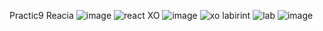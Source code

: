 Practic9
Reacia
![image](https://github.com/user-attachments/assets/475481c2-faf4-47e9-a335-164e472a1259)
![react](https://github.com/user-attachments/assets/8d971c89-2ded-4e6d-8094-7f970bd54bdd)
XO
![image](https://github.com/user-attachments/assets/267e4491-b050-4b4b-854b-f0d1a6c5c67d)
![xo](https://github.com/user-attachments/assets/ff47f167-504f-48af-802e-d31bad0eb3f6)
labirint
![lab](https://github.com/user-attachments/assets/b84e93f6-8627-4d9e-8f08-b8df8d595b01)
![image](https://github.com/user-attachments/assets/933b13fd-0917-4630-a989-68e0aa7be494)
